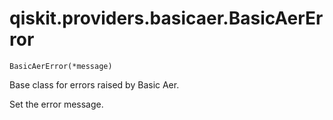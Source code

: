 # qiskit.providers.basicaer.BasicAerError



`BasicAerError(*message)`

Base class for errors raised by Basic Aer.

Set the error message.
